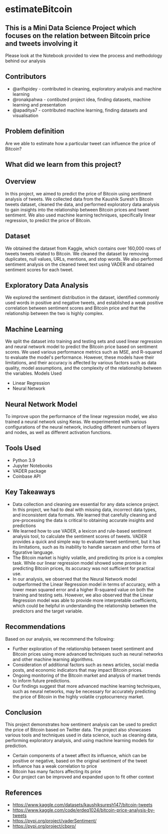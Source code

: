 # estimateBitcoin

## This is a Mini Data Science Project which focuses on the relation between Bitcoin price and tweets involving it
Please look at the Notebook provided to view the process and methodology behind our analysis

## Contributors
- @arifspidey - contributed in cleaning, exploratory analysis and machine learning
- @ronakpahwa - contibuted project idea, finding datasets, machine learning and presentation
- @apaditya7 - contributed machine learning, finding datasets and visualisation

## Problem definition
Are we able to estimate how a particular tweet can influence the price of Bitcoin?

## What did we learn from this project?
## Overview
In this project, we aimed to predict the price of Bitcoin using sentiment analysis of tweets. We collected data from the Kaushik Suresh's Bitcoin tweets dataset, cleaned the data, and performed exploratory data analysis to gain insights into the relationship between Bitcoin prices and tweet sentiment. We also used machine learning techniques, specifically linear regression, to predict the price of Bitcoin.

## Dataset
We obtained the dataset from Kaggle, which contains over 160,000 rows of tweets tweets related to Bitcoin. We cleaned the dataset by removing duplicates, null values, URLs, mentions, and stop words. We also performed sentiment analysis on the cleaned tweet text using VADER and obtained sentiment scores for each tweet.

## Exploratory Data Analysis
We explored the sentiment distribution in the dataset, identified commonly used words in positive and negative tweets, and established a weak positive correlation between sentiment scores and Bitcoin price and that the relationship between the two is highly complex.

## Machine Learning
We split the dataset into training and testing sets and used linear regression and neural network model to predict the Bitcoin price based on sentiment scores. We used various performance metrics such as MSE, and R-squared to evaluate the model's performance. However, these models have their limitations, and their accuracy is affected by various factors such as data quality, model assumptions, and the complexity of the relationship between the variables.
Models Used
- Linear Regression
- Neural Network 

## Neural Network Model
To improve upon the performance of the linear regression model, we also trained a neural network using Keras. We experimented with various configurations of the neural network, including different numbers of layers and nodes, as well as different activation functions.

## Tools Used
- Python 3.9
- Jupyter Notebooks
- VADER package
- Coinbase API

## Key Takeaways
- Data collection and cleaning are essential for any data science project. In this project, we had to deal with missing data, incorrect data types, and inconsistent data formats. We learned that carefully cleaning and pre-processing the data is critical to obtaining accurate insights and predictions
- We learned how to use VADER, a lexicon and rule-based sentiment analysis tool, to calculate the sentiment scores of tweets. VADER provides a quick and simple way to evaluate tweet sentiment, but it has its limitations, such as its inability to handle sarcasm and other forms of figurative language.
- The Bitcoin market is highly volatile, and predicting its price is a complex task. While our linear regression model showed some promise in predicting Bitcoin prices, its accuracy was not sufficient for practical use.
- In our analysis, we observed that the Neural Network model outperformed the Linear Regression model in terms of accuracy, with a lower mean squared error and a higher R-squared value on both the training and testing sets. However, we also observed that the Linear Regression model was able to provide more interpretable coefficients, which could be helpful in understanding the relationship between the predictors and the target variable.

## Recommendations
Based on our analysis, we recommend the following:
- Further exploration of the relationship between tweet sentiment and Bitcoin prices using more advanced techniques such as neural networks and other machine learning algorithms.
- Consideration of additional factors such as news articles, social media posts, and economic indicators that may impact Bitcoin prices.
- Ongoing monitoring of the Bitcoin market and analysis of market trends to inform future predictions.
- Our findings suggest that more advanced machine learning techniques, such as neural networks, may be necessary for accurately predicting the price of Bitcoin in the highly volatile cryptocurrency market.

## Conclusion
This project demonstrates how sentiment analysis can be used to predict the price of Bitcoin based on Twitter data. The project also showcases various tools and techniques used in data science, such as cleaning data, performing exploratory analysis, and using machine learning models for prediction.
- Certain components of a tweet affect its influence, which can be positive or negative, based on the original sentiment of the tweet
- Influence has a weak correlation to price
- Bitcoin has many factors affecting its price
- Our project can be improved and expanded upon to fit other context

## References
- https://www.kaggle.com/datasets/kaushiksuresh147/bitcoin-tweets
- https://www.kaggle.com/code/erdeq1024/bitcoin-price-analysis-by-tweets
- https://pypi.org/project/vaderSentiment/
- https://pypi.org/project/cbpro/


